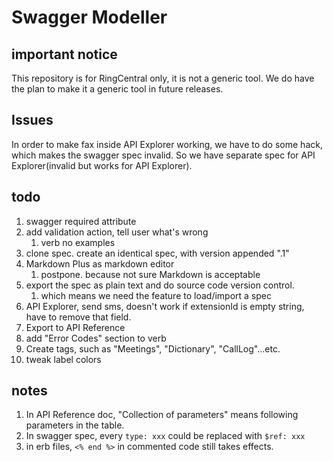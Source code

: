 # Swagger Modeller


## important notice

This repository is for RingCentral only, it is not a generic tool. We do have the plan to make it a generic tool in future releases.


## Issues

In order to make fax inside API Explorer working, we have to do some hack, which makes the swagger spec invalid. So we have separate spec for API Explorer(invalid but works for API Explorer).


## todo

1. swagger required attribute
1. add validation action, tell user what's wrong
    1. verb no examples
1. clone spec. create an identical spec, with version appended ".1"
1. Markdown Plus as markdown editor
    1. postpone. because not sure Markdown is acceptable
1. export the spec as plain text and do source code version control.
    1. which means we need the feature to load/import a spec
1. API Explorer, send sms, doesn't work if extensionId is empty string, have to remove that field.
1. Export to API Reference
1. add "Error Codes" section to verb
1. Create tags, such as "Meetings", "Dictionary", "CallLog"...etc.
1. tweak label colors


## notes

1. In API Reference doc, "Collection of parameters" means following parameters in the table.
1. In swagger spec, every `type: xxx` could be replaced with `$ref: xxx`
1. in erb files, `<% end %>` in commented code still takes effects.
